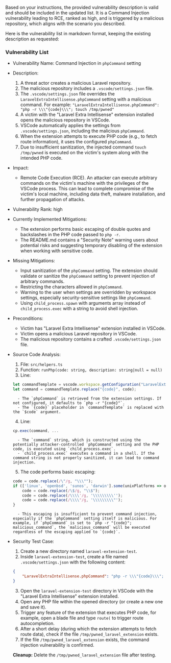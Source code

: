 Based on your instructions, the provided vulnerability description is valid and should be included in the updated list. It is a Command Injection vulnerability leading to RCE, ranked as high, and is triggered by a malicious repository, which aligns with the scenario you described.

Here is the vulnerability list in markdown format, keeping the existing description as requested:

### Vulnerability List

* Vulnerability Name: Command Injection in `phpCommand` setting
* Description:
    1. A threat actor creates a malicious Laravel repository.
    2. The malicious repository includes a `.vscode/settings.json` file.
    3. The `.vscode/settings.json` file overrides the `LaravelExtraIntellisense.phpCommand` setting with a malicious command. For example: `"LaravelExtraIntellisense.phpCommand": "php -r \\\"{code}\\\"; touch /tmp/pwned"`
    4. A victim with the "Laravel Extra Intellisense" extension installed opens the malicious repository in VSCode.
    5. VSCode automatically applies the settings from `.vscode/settings.json`, including the malicious `phpCommand`.
    6. When the extension attempts to execute PHP code (e.g., to fetch route information), it uses the configured `phpCommand`.
    7. Due to insufficient sanitization, the injected command `touch /tmp/pwned` is executed on the victim's system along with the intended PHP code.
* Impact:
    - Remote Code Execution (RCE). An attacker can execute arbitrary commands on the victim's machine with the privileges of the VSCode process. This can lead to complete compromise of the victim's local machine, including data theft, malware installation, and further propagation of attacks.
* Vulnerability Rank: high
* Currently Implemented Mitigations:
    - The extension performs basic escaping of double quotes and backslashes in the PHP code passed to `php -r`.
    - The README.md contains a "Security Note" warning users about potential risks and suggesting temporary disabling of the extension when working with sensitive code.
* Missing Mitigations:
    - Input sanitization of the `phpCommand` setting. The extension should validate or sanitize the `phpCommand` setting to prevent injection of arbitrary commands.
    - Restricting the characters allowed in `phpCommand`.
    - Warning to the user when settings are overridden by workspace settings, especially security-sensitive settings like `phpCommand`.
    - Using `child_process.spawn` with arguments array instead of `child_process.exec` with a string to avoid shell injection.
* Preconditions:
    - Victim has "Laravel Extra Intellisense" extension installed in VSCode.
    - Victim opens a malicious Laravel repository in VSCode.
    - The malicious repository contains a crafted `.vscode/settings.json` file.
* Source Code Analysis:
    1. File: `src/helpers.ts`
    2. Function: `runPhp(code: string, description: string|null = null)`
    3. Line:
    ```typescript
    let commandTemplate = vscode.workspace.getConfiguration("LaravelExtraIntellisense").get<string>('phpCommand') ?? "php -r \"{code}\"";
    let command = commandTemplate.replace("{code}", code);
    ```
        - The `phpCommand` is retrieved from the extension settings. If not configured, it defaults to `php -r "{code}"`.
        - The `{code}` placeholder in `commandTemplate` is replaced with the `$code` argument.
    4. Line:
    ```typescript
    cp.exec(command, ...
    ```
        - The `command` string, which is constructed using the potentially attacker-controlled `phpCommand` setting and the PHP code, is executed using `child_process.exec`.
        - `child_process.exec` executes a command in a shell. If the command string is not properly sanitized, it can lead to command injection.
    5. The code performs basic escaping:
    ```typescript
    code = code.replace(/\"/g, "\\\"");
    if (['linux', 'openbsd', 'sunos', 'darwin'].some(unixPlatforms => os.platform().includes(unixPlatforms))) {
        code = code.replace(/\$/g, "\\$");
        code = code.replace(/\\\\'/g, '\\\\\\\\\'');
        code = code.replace(/\\\\"/g, '\\\\\\\\\"');
    }
    ```
        - This escaping is insufficient to prevent command injection, especially if the `phpCommand` setting itself is malicious. For example, if `phpCommand` is set to `php -r "{code}"; malicious_command`, the `malicious_command` will be executed regardless of the escaping applied to `{code}`.

* Security Test Case:
    1. Create a new directory named `laravel-extension-test`.
    2. Inside `laravel-extension-test`, create a file named `.vscode/settings.json` with the following content:
    ```json
    {
        "LaravelExtraIntellisense.phpCommand": "php -r \\\"{code}\\\"; touch /tmp/pwned_laravel_extension\""
    }
    ```
    3. Open the `laravel-extension-test` directory in VSCode with the "Laravel Extra Intellisense" extension installed.
    4. Open any PHP file within the opened directory (or create a new one and save it).
    5. Trigger any feature of the extension that executes PHP code, for example, open a blade file and type `route(` to trigger route autocompletion.
    6. After a short delay (during which the extension attempts to fetch route data), check if the file `/tmp/pwned_laravel_extension` exists.
    7. If the file `/tmp/pwned_laravel_extension` exists, the command injection vulnerability is confirmed.

    **Cleanup:** Delete the `/tmp/pwned_laravel_extension` file after testing.
